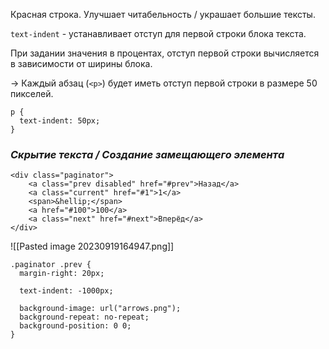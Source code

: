 Красная строка. Улучшает читабельность / украшает большие тексты.

`text-indent` - устанавливает отступ для первой строки блока текста.

При задании значения в процентах, отступ первой строки вычисляется в зависимости от ширины блока.

-> Каждый абзац (`<p>`) будет иметь отступ первой строки в размере 50 пикселей.

```
p {
  text-indent: 50px;
}
```

### _Скрытие текста / Создание замещающего элемента_

```
<div class="paginator">
	<a class="prev disabled" href="#prev">Назад</a>
	<a class="current" href="#1">1</a>
	<span>&hellip;</span>
	<a href="#100">100</a>
	<a class="next" href="#next">Вперёд</a>
</div>
```

![[Pasted image 20230919164947.png]]

```
.paginator .prev {
  margin-right: 20px;

  text-indent: -1000px;

  background-image: url("arrows.png");
  background-repeat: no-repeat;
  background-position: 0 0;
}
```


